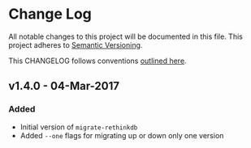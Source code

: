 # Change Log
All notable changes to this project will be documented in this file.
This project adheres to [Semantic Versioning](http://semver.org/).

This CHANGELOG follows conventions [outlined here](http://keepachangelog.com/).

## v1.4.0 - 04-Mar-2017
### Added
- Initial version of `migrate-rethinkdb`
- Added `--one` flags for migrating up or down only one version
